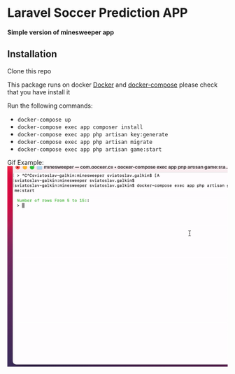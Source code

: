# Laravel Soccer Prediction APP

**Simple version of minesweeper app**

## Installation

Clone this repo

This package runs on docker [Docker](https://docs.docker.com/engine/install/) and [docker-compose](https://docs.docker.com/compose/install/) please check that you have install it

Run the following commands:

- `docker-compose up`
- `docker-compose exec app composer install`
- `docker-compose exec app php artisan key:generate`
- `docker-compose exec app php artisan migrate`
- `docker-compose exec app php artisan game:start`

Gif Example:
![alt-text](example.gif)
